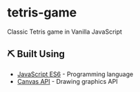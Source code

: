 # tetris-game
Classic Tetris game in Vanilla JavaScript

## ⛏️ Built Using <a name = "built_using"></a>
- [JavaScript ES6](https://www.javascripttutorial.net/es6/) - Programming language
- [Canvas API](https://developer.mozilla.org/en-US/docs/Web/API/Canvas_API) - Drawing graphics API
